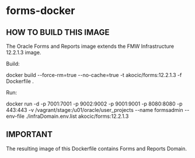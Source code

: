 # forms-docker
HOW TO BUILD THIS IMAGE
-----------------------
The Oracle Forms and Reports image extends the FMW Infrastructure 12.2.1.3 image.

Build:

docker build --force-rm=true --no-cache=true -t akocic/forms:12.2.1.3 -f Dockerfile .

Run:

docker run -d -p 7001:7001 -p 9002:9002 -p 9001:9001 -p 8080:8080 -p 443:443 -v /vagrant/stage:/u01/oracle/user_projects --name formsadmin --env-file ./infraDomain.env.list akocic/forms:12.2.1.3

IMPORTANT
---------
The resulting image of this Dockerfile contains Forms and Reports Domain.
